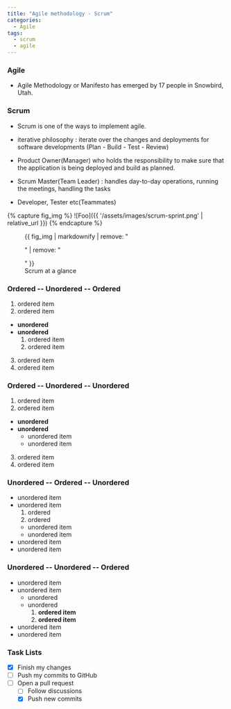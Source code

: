 ```yaml
---
title: "Agile methodology - Scrum"
categories:
  - Agile
tags:
  - scrum
  - agile
---
```


### Agile

* Agile Methodology or Manifesto has emerged by 17 people in Snowbird, Utah.


### Scrum

* Scrum is one of the ways to implement agile.

* iterative philosophy : iterate over the changes and deployments for software developments (Plan - Build - Test - Review)


* Product Owner(Manager) who holds the responsibility to make sure that the application is being deployed and build as planned.

* Scrum Master(Team Leader) : handles day-to-day operations, running the meetings, handling the tasks

* Developer, Tester etc(Teammates)


{% capture fig_img %}
![Foo]({{ '/assets/images/scrum-sprint.png' | relative_url }})
{% endcapture %}

<figure>
  {{ fig_img | markdownify | remove: "<p>" | remove: "</p>" }}
  <figcaption>Scrum at a glance</figcaption>
</figure>



### Ordered -- Unordered -- Ordered

1. ordered item
2. ordered item
  * **unordered**
  * **unordered**
    1. ordered item
    2. ordered item
3. ordered item
4. ordered item

### Ordered -- Unordered -- Unordered

1. ordered item
2. ordered item
  * **unordered**
  * **unordered**
    * unordered item
    * unordered item
3. ordered item
4. ordered item

### Unordered -- Ordered -- Unordered

* unordered item
* unordered item
  1. ordered
  2. ordered
    * unordered item
    * unordered item
* unordered item
* unordered item

### Unordered -- Unordered -- Ordered

* unordered item
* unordered item
  * unordered
  * unordered
    1. **ordered item**
    2. **ordered item**
* unordered item
* unordered item

### Task Lists

- [x] Finish my changes
- [ ] Push my commits to GitHub
- [ ] Open a pull request
  - [ ] Follow discussions
  - [x] Push new commits
